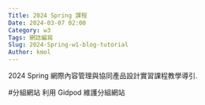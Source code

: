 ```yaml
---
Title: 2024 Spring 課程
Date: 2024-03-07 02:00
Category: w3
Tags: 網誌編寫
Slug: 2024-Spring-w1-blog-tutorial
Author: kmol
---
```


2024 Spring 網際內容管理與協同產品設計實習課程教學導引.

<!-- PELICAN_END_SUMMARY -->
#分組網站
利用 Gidpod 維護分組網站